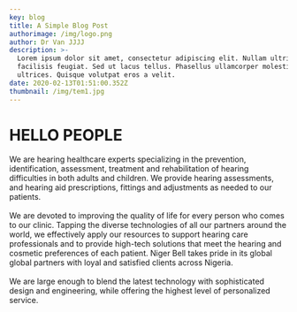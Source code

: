 ```yaml
---
key: blog
title: A Simple Blog Post
authorimage: /img/logo.png
author: Dr Van JJJJ
description: >-
  Lorem ipsum dolor sit amet, consectetur adipiscing elit. Nullam ultricies
  facilisis feugiat. Sed ut lacus tellus. Phasellus ullamcorper molestie
  ultrices. Quisque volutpat eros a velit.
date: 2020-02-13T01:51:00.352Z
thumbnail: /img/tem1.jpg
---
```

# **HELLO PEOPLE**

We are hearing healthcare experts specializing in the prevention, identification, assessment, treatment and rehabilitation of hearing difficulties in both adults and children. We provide hearing assessments, and hearing aid prescriptions, fittings and adjustments as needed to our patients.\
\
We are devoted to improving the quality of life for every person who comes to our clinic. Tapping the diverse technologies of all our partners around the world, we effectively apply our resources to support hearing care professionals and to provide high-tech solutions that meet the hearing and cosmetic preferences of each patient. Niger Bell takes pride in its global global partners with loyal and satisfied clients across Nigeria.\
\
We are large enough to blend the latest technology with sophisticated design and engineering, while offering the highest level of personalized service.
